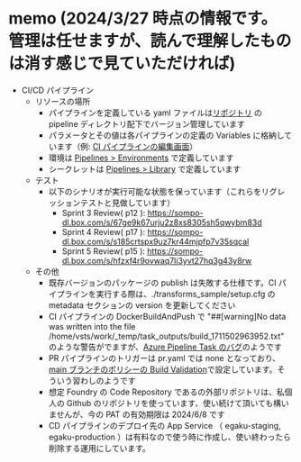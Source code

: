 # memo (2024/3/27 時点の情報です。管理は任せますが、読んで理解したものは消す感じで見ていただければ)
- CI/CD パイプライン
  - リソースの場所
    - パイプラインを定義している yaml ファイルは[リポジトリ](https://dev.azure.com/Japan-Apps-and-Infra/_git/SOMPO-HD-DevOps) の pipeline ディレクトリ配下でバージョン管理しています
    - パラメータとその値は各パイプラインの定義の Variables に格納しています（例: [CI パイプラインの編集画面](https://dev.azure.com/Japan-Apps-and-Infra/SOMPO-HD-DevOps/_apps/hub/ms.vss-build-web.ci-designer-hub?pipelineId=10&branch=main)）
    - 環境は [Pipelines > Environments](https://dev.azure.com/Japan-Apps-and-Infra/SOMPO-HD-DevOps/_environments) で定義しています
    - シークレットは [Pipelines > Library](https://dev.azure.com/Japan-Apps-and-Infra/SOMPO-HD-DevOps/_library?itemType=VariableGroups) で定義しています
  - テスト
    - 以下のシナリオが実行可能な状態を保っています（これらをリグレッションテストと見做しています）
      - Sprint 3 Review( p12 ): https://sompo-dl.box.com/s/67ge9k67urju2z8xs8305sh5qwybm83d
      - Sprint 4 Review( p17 ): https://sompo-dl.box.com/s/s185crtspx9uz7kr44mjpfp7v35sqcal
      - Sprint 5 Review( p15 ): https://sompo-dl.box.com/s/hfzxf4r9ovwaq7li3yvt27hq3g43y8rw
  - その他
    - 既存バージョンのパッケージの publish は失敗する仕様です。CI パイプラインを実行する際は、./transforms_sample/setup.cfg の metadata セクションの version を更新してください
    - CI パイプラインの DockerBuildAndPush で "##[warning]No data was written into the file /home/vsts/work/_temp/task_outputs/build_1711502963952.txt" のような警告がでますが、[Azure Pipeline Task のバグ](https://github.com/microsoft/azure-pipelines-tasks/issues/17893)のようです
    - PR パイプラインのトリガーは pr.yaml では none となっており、[main ブランチのポリシーの Build Validation](https://dev.azure.com/Japan-Apps-and-Infra/SOMPO-HD-DevOps/_settings/repositories?_a=policiesMid&repo=88b5906d-723f-4860-8785-d7c145770d64&refs=refs/heads/main)で設定しています。そういう習わしのようです
    - 想定 Foundry の Code Repository であるの外部リポジトリは、私個人の Github のリポジトリを使っています、使い続けて頂いても構いませんが、今の PAT の有効期限は 2024/6/8 です
    - CD パイプラインのデプロイ先の App Service （ egaku-staging, egaku-production ）は有料なので使う時に作成し、使い終わったら削除する運用にしています。
